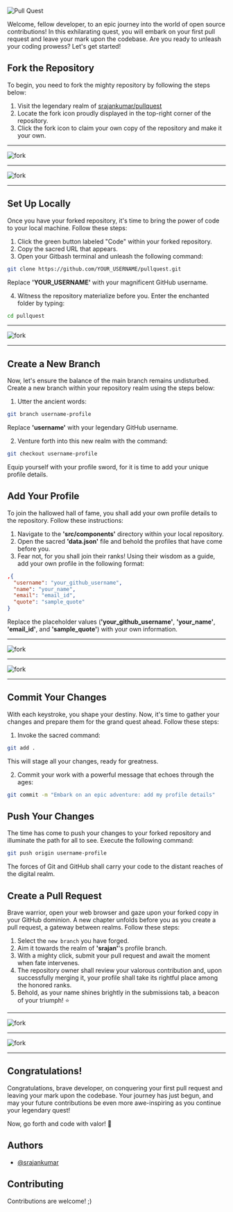 ![Pull Quest](https://github.com/srajankumar/pullquest/blob/main/assets/title.png)

Welcome, fellow developer, to an epic journey into the world of open source contributions! In this exhilarating quest, you will embark on your first pull request and leave your mark upon the codebase. Are you ready to unleash your coding prowess? Let's get started!

## Fork the Repository

To begin, you need to fork the mighty repository by following the steps below:

1. Visit the legendary realm of <a href="https://github.com/srajankumar/pullquest">srajankumar/pullquest</a>
2. Locate the fork icon proudly displayed in the top-right corner of the repository.
3. Click the fork icon to claim your own copy of the repository and make it your own.

<hr/>

![fork](https://github.com/srajankumar/pullquest/blob/main/assets/fork.jpg)

<hr/>

![fork](https://github.com/srajankumar/pullquest/blob/main/assets/create-fork.jpg)

<hr/>

## Set Up Locally

Once you have your forked repository, it's time to bring the power of code to your local machine. Follow these steps:

1. Click the green button labeled "Code" within your forked repository.
2. Copy the sacred URL that appears.
3. Open your Gitbash terminal and unleash the following command:

```bash
git clone https://github.com/YOUR_USERNAME/pullquest.git
```

Replace <b>'YOUR_USERNAME'</b> with your magnificent GitHub username.

4. Witness the repository materialize before you. Enter the enchanted folder by typing:

```bash
cd pullquest
```

<hr/>

![fork](https://github.com/srajankumar/pullquest/blob/main/assets/clone_fork.jpg)

<hr/>

## Create a New Branch

Now, let's ensure the balance of the main branch remains undisturbed. Create a new branch within your repository realm using the steps below:

1. Utter the ancient words:

```bash
git branch username-profile
```

Replace <b>'username'</b> with your legendary GitHub username.

2. Venture forth into this new realm with the command:

```bash
git checkout username-profile
```

Equip yourself with your profile sword, for it is time to add your unique profile details.

## Add Your Profile

To join the hallowed hall of fame, you shall add your own profile details to the repository. Follow these instructions:

1. Navigate to the <b>'src/components'</b> directory within your local repository.
2. Open the sacred <b>'data.json'</b> file and behold the profiles that have come before you.
3. Fear not, for you shall join their ranks! Using their wisdom as a guide, add your own profile in the following format:

```json
,{
  "username": "your_github_username",
  "name": "your_name",
  "email": "email_id",
  "quote": "sample_quote"
}
```

Replace the placeholder values (<b>'your_github_username'</b>, <b>'your_name'</b>, <b>'email_id'</b>, and <b>'sample_quote'</b>) with your own information.

<hr/>

![fork](https://github.com/srajankumar/pullquest/blob/main/assets/locate.jpg)

<hr/>

![fork](https://github.com/srajankumar/pullquest/blob/main/assets/add_data.jpg)

<hr/>

## Commit Your Changes

With each keystroke, you shape your destiny. Now, it's time to gather your changes and prepare them for the grand quest ahead. Follow these steps:

1. Invoke the sacred command:

```bash
git add .
```

This will stage all your changes, ready for greatness.

2. Commit your work with a powerful message that echoes through the ages:

```bash
git commit -m "Embark on an epic adventure: add my profile details"
```

## Push Your Changes

The time has come to push your changes to your forked repository and illuminate the path for all to see. Execute the following command:

```bash
git push origin username-profile
```

The forces of Git and GitHub shall carry your code to the distant reaches of the digital realm.

## Create a Pull Request

Brave warrior, open your web browser and gaze upon your forked copy in your GitHub dominion. A new chapter unfolds before you as you create a pull request, a gateway between realms. Follow these steps:

1. Select the `new branch` you have forged.
2. Aim it towards the realm of <b>'srajan'</b>'s profile branch.
3. With a mighty click, submit your pull request and await the moment when fate intervenes.
4. The repository owner shall review your valorous contribution and, upon successfully merging it, your profile shall take its rightful place among the honored ranks.
5. Behold, as your name shines brightly in the submissions tab, a beacon of your triumph! ⭐

<hr/>

![fork](https://github.com/srajankumar/pullquest/blob/main/assets/open_pr.jpg)

<hr/>

![fork](https://github.com/srajankumar/pullquest/blob/main/assets/create_pr.jpg)

<hr/>

## Congratulations!

Congratulations, brave developer, on conquering your first pull request and leaving your mark upon the codebase. Your journey has just begun, and may your future contributions be even more awe-inspiring as you continue your legendary quest!

Now, go forth and code with valor! 🚀

## Authors

- [@srajankumar](https://github.com/srajankumar)

## Contributing

Contributions are welcome! ;)
